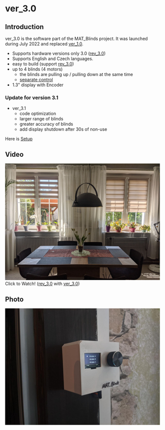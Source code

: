 # ver_3.0 

## Introduction
ver_3.0 is the software part of the MAT_Blinds project. It was launched during July 2022 and replaced [ver_1.0](../ver_1.0/README.md).

- Supports hardware versions only 3.0 ([rev_3.0](..//../Schematic/rev_3.0/README.md))
- Supports English and Czech languages.
- easy to build (support [rev_3.0](../Schematic/rev_3.0/README.md))
- up to 4 blinds (4 motors)
    - the blinds are pulling up / pulling down at the same time
    - [separate control](../../explanations/separate_control.md)   
- 1.3" display with Encoder

### Update for version 3.1
- ver_3.1
    - code optimization
    - larger range of blinds
    - greater accuracy of blinds
    - add display shutdown after 30s of non-use

Here is [Setup](Setup.md) 

## Video
[![../../Photo/Photo_blinds.jpg](../../Photo/Photo_blinds.jpg)](https://youtube.com/shorts/5kGoCTF1azA "Click to Watch!")
Click to Watch! ([rev_3.0](./Schematic/rev_3.0/) with [ver_3.0](./Code/ver_3.0/))

## Photo
<img align="left" alt="Photo 2" src="../../Photo/Photo_used_in_documentation/photo_11.jpg"/>
